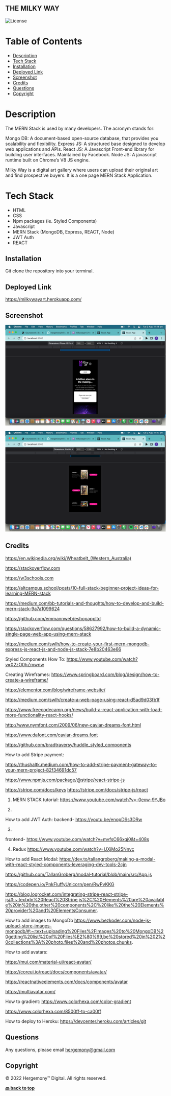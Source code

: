 ## THE MILKY WAY ##

![License](https://img.shields.io/badge/License-MIT-blue)

# Table of Contents
* [Description](##Description)
* [Tech Stack](#TechStack)
* [Installation](##Installation)
* [Deployed Link](##DeployedLink)
* [Screenshot](#Screenshot)
* [Credits](#Credits)
* [Questions](#Questions)
* [Copyright](#Copyright)


# Description
The MERN Stack is used by many developers. The acronym stands for:

Mongo DB: A document-based open-source database, that provides you scalability and flexibility.
Express JS: A structured base designed to develop web applications and APIs.
React JS: A Javascript Front-end library for building user interfaces. Maintained by Facebook.
Node JS: A javascript runtime built on Chrome’s V8 JS engine. 

Milky Way is a digital art gallery where users can upload their original art and find prospective buyers. It is a one page MERN Stack Application.

# Tech Stack #
- HTML
- CSS
- Npm packages (ie. Styled Components)
- Javascript
- MERN Stack (MongoDB, Express, REACT, Node)
- JWT Auth
- REACT

## Installation
Git clone the repository into your terminal. 


## Deployed Link
https://milkywayart.herokuapp.com/



## Screenshot

![alt text](https://github.com/hergemony/milkyway/blob/main/frontend/public/images/Screen%20Shot%202022-08-02%20at%2011.16.37%20am.png?raw=true)

![alt text](https://github.com/hergemony/milkyway/blob/main/frontend/public/images/Screen%20Shot%202022-08-02%20at%2011.17.15%20am.png?raw=true)



## Credits
https://en.wikipedia.org/wiki/Wheatbelt_(Western_Australia)

https://stackoverflow.com

https://w3schools.com

https://altcampus.school/posts/10-full-stack-beginner-project-ideas-for-learning-MERN-stack

https://medium.com/bb-tutorials-and-thoughts/how-to-develop-and-build-mern-stack-9a7a1099624

https://github.com/emmannweb/eshopappltd

https://stackoverflow.com/questions/58627992/how-to-build-a-dynamic-single-page-web-app-using-mern-stack

https://medium.com/swlh/how-to-create-your-first-mern-mongodb-express-js-react-js-and-node-js-stack-7e8b20463e66

Styled Components How To:
https://www.youtube.com/watch?v=02zO0hZmwnw

Creating Wireframes:
https://www.springboard.com/blog/design/how-to-create-a-wireframe/

https://elementor.com/blog/wireframe-website/

https://medium.com/swlh/create-a-web-page-using-react-d5ad9d03fb1f

https://www.freecodecamp.org/news/build-a-react-application-with-load-more-functionality-react-hooks/

http://www.nymfont.com/2009/06/new-caviar-dreams-font.html

https://www.dafont.com/caviar-dreams.font


https://github.com/bradtraversy/huddle_styled_components

How to add Stripe payment:

https://thushaltk.medium.com/how-to-add-stripe-payment-gateway-to-your-mern-project-82f34691dc57

https://www.npmjs.com/package/@stripe/react-stripe-js

https://stripe.com/docs/keys
https://stripe.com/docs/stripe-js/react



1) MERN STACK tutorial:
https://www.youtube.com/watch?v=-0exw-9YJBo

2)
How to add JWT Auth:
backend-
https://youtu.be/enopDSs3DRw

3)
frontend-
https://www.youtube.com/watch?v=mvfsC66xqj0&t=408s

4) Redux
https://www.youtube.com/watch?v=UXjMo25Nnvc


How to add React Modal:
https://dev.to/tallangroberg/making-a-modal-with-react-styled-components-leveraging-dev-tools-2cjn

https://github.com/TallanGroberg/modal-tutorial/blob/main/src/App.js

https://codepen.io/PnkFluffyUnicorn/pen/RwPvKKG

https://blog.logrocket.com/integrating-stripe-react-stripe-js/#:~:text=In%20React%20Stripe.js%2C%20Elements%20are%20available%20in%20the,other%20components%2C%20like%20the%20Elements%20provider%20and%20ElementsConsumer.


How to add images to MongoDb
https://www.bezkoder.com/node-js-upload-store-images-mongodb/#:~:text=uploading%20Files%2FImages%20to%20MongoDB%20getting%20list%20of%20Files%E2%80%99,be%20stored%20in%202%20collections%3A%20photo.files%20and%20photos.chunks.

How to add avatars:

https://mui.com/material-ui/react-avatar/

https://coreui.io/react/docs/components/avatar/

https://reactnativeelements.com/docs/components/avatar

https://multiavatar.com/


How to gradient:
https://www.colorhexa.com/color-gradient

https://www.colorhexa.com/8500ff-to-ca00ff

How to deploy to Heroku:
https://devcenter.heroku.com/articles/git

## Questions
Any questions, please email hergemony@gmail.com


## Copyright
©️ 2022 Hergemony™️ Digital. All rights reserved.

**[🔙 back to top](#description)**
